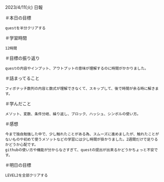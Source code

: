 2023/4/11(火) 日報

＃本日の目標

    questを半分クリアする

＃学習時間

    12時間

＃目標の振り返り

    questの内容やインプット、アウトプットの意味が理解するのに時間がかかりました。

＃詰まってること

    フィボナッチ数列の内容と数式が理解できなくて、スキップして、後で時間が余る時に解きます。

＃学んだこと

    メソット、変数、条件分岐、繰り返し、ブロック、ハッシュ、シンボルの使い方。

＃感想

    今まで独自勉強した中で、少し触れたことがある為、スムーズに進めましたが、触れたことがないものや初めて使うメソットなどの学習には少し時間が掛かりました。2週間だけで足りるかどうか心配です。
    githubの使い方や機能が分からなさすぎて、questの提出が出来るかどうかちょっと不安です。

＃明日の目標
    
    LEVEL2を全部クリアする
